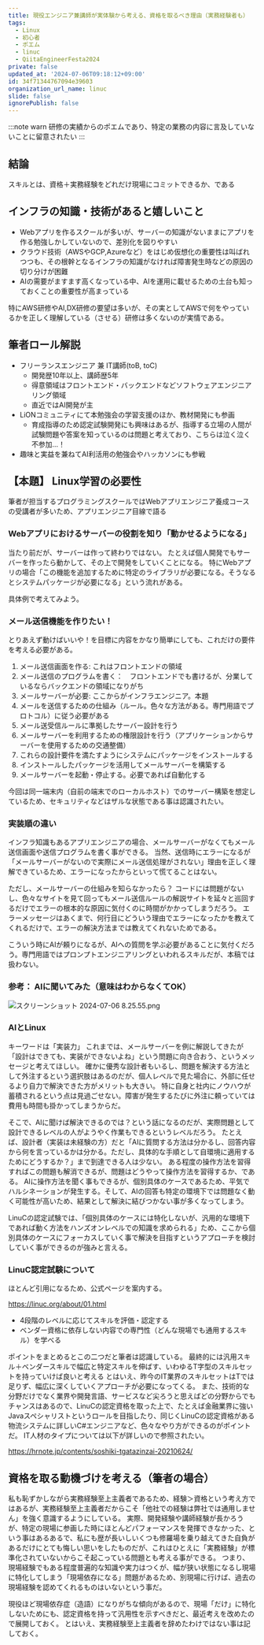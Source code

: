```yaml
---
title: 現役エンジニア兼講師が実体験から考える、資格を取るべき理由（実務経験者も）
tags:
  - Linux
  - 初心者
  - ポエム
  - linuc
  - QiitaEngineerFesta2024
private: false
updated_at: '2024-07-06T09:18:12+09:00'
id: 34f71344767094e39603
organization_url_name: linuc
slide: false
ignorePublish: false
---
```


:::note warn
研修の実績からのポエムであり、特定の業務の内容に言及していないことに留意されたい
:::

## 結論
スキルとは、資格＋実務経験をどれだけ現場にコミットできるか、である

## インフラの知識・技術があると嬉しいこと
- Webアプリを作るスクールが多いが、サーバーの知識がないままにアプリを作る勉強しかしていないので、差別化を図りやすい
- クラウド技術（AWSやGCP,Azureなど）をはじめ仮想化の重要性は叫ばれつつも、その根幹となるインフラの知識がなければ障害発生時などの原因の切り分けが困難
- AIの需要がますます高くなっている中、AIを運用に載せるための土台も知っておくことの重要性が高まっている

特にAWS研修やAI,DX研修の要望は多いが、その実としてAWSで何をやっているかを正しく理解している（させる）研修は多くないのが実情である。

## 筆者ロール解説
- フリーランスエンジニア 兼 IT講師(toB, toC)
  - 開発歴10年以上、講師歴5年
  - 得意領域はフロントエンド・バックエンドなどソフトウェアエンジニアリング領域
  - 直近ではAI開発が主
- LiONコミュニティにて本勉強会の学習支援のほか、教材開発にも参画
  - 育成指導のため認定試験開発にも興味はあるが、指導する立場の人間が試験問題や答案を知っているのは問題と考えており、こちらは泣く泣く不参加…！
- 趣味と実益を兼ねてAI利活用の勉強会やハッカソンにも参戦

## 【本題】 Linux学習の必要性
筆者が担当するプログラミングスクールではWebアプリエンジニア養成コースの受講者が多いため、アプリエンジニア目線で語る

### Webアプリにおけるサーバーの役割を知り「動かせるようになる」
当たり前だが、サーバーは作って終わりではない。
たとえば個人開発でもサーバーを作ったら動かして、その上で開発をしていくことになる。
特にWebアプリの場合「この機能を追加するために特定のライブラリが必要になる。そうなるとシステムパッケージが必要になる」という流れがある。

具体例で考えてみよう。

### メール送信機能を作りたい！
とりあえず動けばいいや！を目標に内容をかなり簡単にしても、これだけの要件を考える必要がある。

1. メール送信画面を作る: これはフロントエンドの領域
1. メール送信のプログラムを書く：　フロントエンドでも書けるが、分業しているならバックエンドの領域になりがち
1. メールサーバーが必要: ここからがインフラエンジニア。本題
  1. メールを送信するための仕組み（ルール。色々な方法がある。専門用語でプロトコル）に従う必要がある
  1. メール送受信ルールに準拠したサーバー設計を行う
  1. メールサーバーを利用するための権限設計を行う（アプリケーションからサーバーを使用するための交通整備）
  1. これらの設計要件を満たすようにシステムにパッケージをインストールする
  1. インストールしたパッケージを活用してメールサーバーを構築する
  1. メールサーバーを起動・停止する。必要であれば自動化する

今回は同一端末内（自前の端末でのローカルホスト）でのサーバー構築を想定しているため、セキュリティなどはザルな状態である事は認識されたい。

### 実装順の違い
インフラ知識もあるアプリエンジニアの場合、メールサーバーがなくてもメール送信画面や送信プログラムを書く事ができる。
当然、送信時にエラーになるが「メールサーバーがないので実際にメール送信処理がされない」理由を正しく理解できているため、エラーになったからといって慌てることはない。

ただし、メールサーバーの仕組みを知らなかったら？
コードには問題がないし、色々なサイトを見て回ってもメール送信ルールの解説サイトを延々と巡回するだけでエラーの根本的な原因に気付くのに時間がかかってしまうだろう。
エラーメッセージはあくまで、何行目にどういう理由でエラーになったかを教えてくれるだけで、エラーの解決方法までは教えてくれないためである。

こういう時にAIが頼りになるが、AIへの質問を学ぶ必要があることに気付くだろう。専門用語ではプロンプトエンジニアリングといわれるスキルだが、本稿では扱わない。

### 参考： AIに聞いてみた（意味はわからなくてOK）
![スクリーンショット 2024-07-06 8.25.55.png](https://qiita-image-store.s3.ap-northeast-1.amazonaws.com/0/122800/b2b67c09-5035-ce7d-4821-f2cb77b09047.png)

### AIとLinux
キーワードは「実装力」
これまでは、メールサーバーを例に解説してきたが「設計はできても、実装ができないよね」という問題に向き合おう、というメッセージと考えてほしい。
確かに優秀な設計者もいるし、問題を解決する方法として外注するという選択肢はあるのだが、個人レベルで見た場合に、外部に任せるより自力で解決できた方がメリットも大きい。
特に自身と社内にノウハウが蓄積されるという点は見過ごせない。障害が発生するたびに外注に頼っていては費用も時間も掛かってしまうからだ。

そこで、AIに聞けば解決できるのでは？という話になるのだが、実際問題として設計できるレベルの人がようやく作業もできるというレベルだろう。
たとえば、設計者（実装は未経験の方）だと「AIに質問する方法は分かるし、回答内容から何を言っているかは分かる。ただし、具体的な手順として自環境に適用するためにどうするか？」まで到達できる人は少ない。
ある程度の操作方法を習得すればこの問題も解消できるが、問題はどうやって操作方法を習得するか、である。
AIに操作方法を聞く事もできるが、個別具体のケースであるため、平気でハルシネーションが発生する。そして、AIの回答も特定の環境下では問題なく動く可能性が高いため、結果として解決に結びつかない事が多くなってしまう。

LinuCの認定試験では、「個別具体のケースには特化しないが、汎用的な環境下であれば動く方法をハンズオンレベルでの知識を求められる」ため、ここから個別具体のケースにフォーカスしていく事で解決を目指すというアプローチを検討していく事ができるのが強みと言える。

### LinuC認定試験について
ほとんど引用になるため、公式ページを案内する。

https://linuc.org/about/01.html

- 4段階のレベルに応じてスキルを評価・認定する
- ベンダー資格に依存しない内容での専門性（どんな現場でも通用するスキル）を学べる

ポイントをまとめるとこの二つだと筆者は認識している。
最終的には汎用スキル＋ベンダースキルで幅広と特定スキルを伸ばす、いわゆるT字型のスキルセットを持っていけば良いと考える
とはいえ、昨今のIT業界のスキルセットはTでは足りず、幅広に深くしていくアプローチが必要になってくる。
また、技術的な分野だけでなく業界や開発言語、サービスなど尖ろうと思えばどの分野からでもチャンスはあるので、LinuCの認定資格を取った上で、たとえば金融業界に強いJavaスペシャリストというロールを目指したり、同じくLinuCの認定資格がある物流システムに詳しいC#エンジニアなど、色々なやり方ができるのがポイントだ。
IT人材のタイプについては以下が詳しいので参照されたい。

https://hrnote.jp/contents/soshiki-tgatazinzai-20210624/

## 資格を取る動機づけを考える（筆者の場合）
私も恥ずかしながら実務経験至上主義者であるため、経験＞資格という考え方ではあるが、実務経験至上主義者だからこそ「他社での経験は弊社では通用しません」を強く意識するようにしている。
実際、開発経験や講師経験が長かろうが、特定の現場に参画した時にほとんどパフォーマンスを発揮できなかった、という事はあるあるで、私にも歴が長いしいくつも修羅場を乗り越えてきた自負があるだけにとても悔しい思いをしたものだが、これはひとえに「実務経験」が標準化されていないからこそ起こっている問題とも考える事ができる。
つまり、現場経験でもある程度普遍的な知識や実力はつくが、幅が狭い状態になるし現場に特化してしまう「現場依存になる」問題があるため、別現場に行けば、過去の現場経験を認めてくれるものはいないという事だ。

現役ほど現場依存症（造語）になりがちな傾向があるので、現場「だけ」に特化しないためにも、認定資格を持って汎用性を示すべきだと、最近考えを改めたので展開しておく。
とはいえ、実務経験至上主義者を辞めたわけではない事は記しておく。
